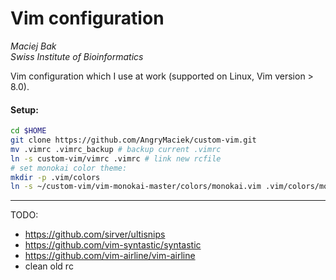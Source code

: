 # Vim configuration
*Maciej Bak*  
*Swiss Institute of Bioinformatics*

Vim configuration which I use at work (supported on Linux, Vim version > 8.0).

#### Setup: 
```bash
cd $HOME
git clone https://github.com/AngryMaciek/custom-vim.git
mv .vimrc .vimrc_backup # backup current .vimrc
ln -s custom-vim/vimrc .vimrc # link new rcfile
# set monokai color theme:
mkdir -p .vim/colors
ln -s ~/custom-vim/vim-monokai-master/colors/monokai.vim .vim/colors/monokai.vim
```

---

TODO:
* https://github.com/sirver/ultisnips
* https://github.com/vim-syntastic/syntastic
* https://github.com/vim-airline/vim-airline
* clean old rc